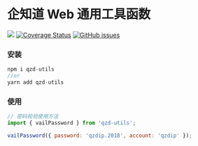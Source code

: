 # 企知道 Web 通用工具函数

[![](https://travis-ci.com/citrusjunoss/qzd-utils.svg?branch=master)](https://travis-ci.org/citrusjunoss/qzd-utils) [![Coverage Status](https://coveralls.io/repos/github/citrusjunoss/qzd-utils/badge.svg?branch=master)](https://coveralls.io/github/citrusjunoss/qzd-utils?branch=master) [![GitHub issues](https://img.shields.io/github/issues/citrusjunoss/qzd-utils)](https://github.com/citrusjunoss/qzd-utils/issues)

### 安装

```js
npm i qzd-utils
//or
yarn add qzd-utils
```

### 使用

```js
// 密码校验使用方法
import { vailPassword } from 'qzd-utils';

vailPassword({ password: 'qzdip.2018', account: 'qzdip' });
```
